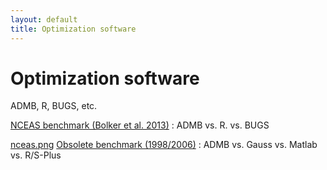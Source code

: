 ```yaml
---
layout: default
title: Optimization software
---
```


Optimization software
=====================

ADMB, R, BUGS, etc.

[NCEAS benchmark (Bolker et al. 2013)][2]
:  ADMB vs. R. vs. BUGS

[nceas.png][4]
[Obsolete benchmark (1998/2006)][5]
:  ADMB vs. Gauss vs. Matlab vs. R/S-Plus


[2]: optimization/nceas.pdf
[4]: optimization/nceas.png
[5]: optimization/obsolete.md

